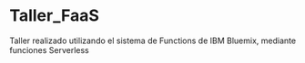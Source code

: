 # Taller_FaaS
Taller realizado utilizando el sistema de Functions de IBM Bluemix, mediante funciones Serverless
